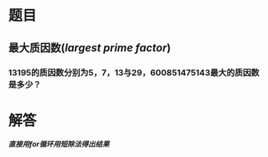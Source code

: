# 题目
## 最大质因数(*largest prime factor*)
### 13195的质因数分别为5，7，13与29，600851475143最大的质因数是多少？

# 解答
***直接用for循环用短除法得出结果***
